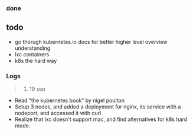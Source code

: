 
### done


## todo

- go thorugh kubernetes.io docs for better higher level overview understanding
- lxc containers
- k8s the hard way


### Logs

> 1. 19 sep

- Read "the kubernetes book" by nigel poulton
- Setup 3 nodes, and added a deployment for nginx, its service with a nodeport, and accessed it with curl
- Realize that lxc doesn't support mac, and find alternatives for k8s hard mode.


